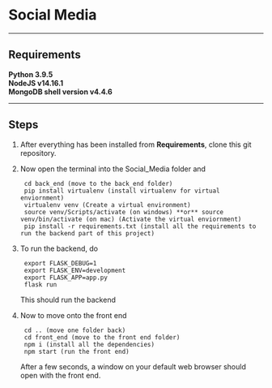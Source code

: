 # Social Media

---
## Requirements

**Python 3.9.5** <br />
**NodeJS v14.16.1** <br />
**MongoDB shell version v4.4.6** <br />

---

## Steps


1. After everything has been installed from **Requirements**, clone this git repository.
2. Now open the terminal into the Social_Media folder and

        cd back_end (move to the back_end folder)
        pip install virtualenv (install virtualenv for virtual enviornment)
        virtualenv venv (Create a virtual environment)
        source venv/Scripts/activate (on windows) **or** source venv/bin/activate (on mac) (Activate the virtual enviornment)
        pip install -r requirements.txt (install all the requirements to run the backend part of this project)
3. To run the backend, do

        export FLASK_DEBUG=1
        export FLASK_ENV=development
        export FLASK_APP=app.py
        flask run
    This should run the backend
4. Now to move onto the front end

        cd .. (move one folder back)
        cd front_end (move to the front end folder)
        npm i (install all the dependencies)
        npm start (run the front end)
    After a few seconds, a window on your default web browser should open with the front end.
